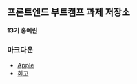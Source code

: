 ## 프론트엔드 부트캠프 과제 저장소

**13기 홍예린**

### 마크다운

- [Apple](src/apple/apple.html)
- [회고](src/login/login.md)
